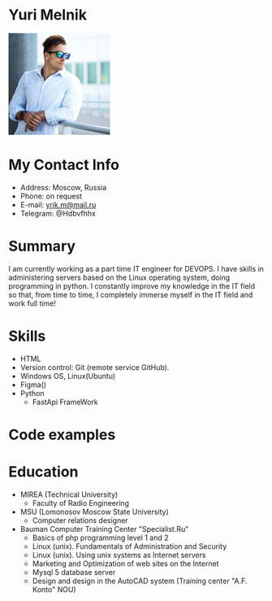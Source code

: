 # Yuri Melnik
![my Avatar](Avatar.jpg "Аватар")
# My Contact Info
* Address: Moscow, Russia
* Phone: on request
* E-mail: yrik.m@mail.ru
* Telegram: @Hdbvfhhx
# Summary
I am currently working as a part time IT engineer for DEVOPS. I have skills in administering servers based
 on the Linux operating system, doing programming in python. 
 I constantly improve my knowledge in the IT field so that, from time to time,
 I completely immerse myself in the IT field and work full time!
# Skills
* HTML
* Version control: Git (remote service GitHub).
* Windows OS, Linux(Ubuntu)
* Figma()
* Python
    + FastApi FrameWork
# Code examples 
# Education
* MIREA (Technical University)
    + Faculty of Radio Engineering
* MSU (Lomonosov Moscow State University)
    + Сomputer relations designer
* Bauman Computer Training Center "Specialist.Ru"
    + Basics of php programming level 1 and 2 
    + Linux (unix). Fundamentals of Administration and Security 
    + Linux (unix). Using unix systems as Internet servers
    + Marketing and Optimization of web sites on the Internet
    + Mysql 5 database server
    + Design and design in the AutoCAD system (Training center "A.F. Konto" NOU)

